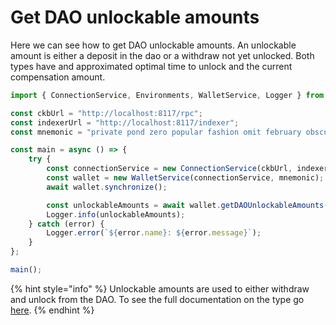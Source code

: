 # Get DAO unlockable amounts

Here we can see how to get DAO unlockable amounts. An unlockable amount is either a deposit in the dao or a withdraw not yet unlocked. Both types have and approximated optimal time to unlock and the current compensation amount.

```typescript
import { ConnectionService, Environments, WalletService, Logger } from "../src";

const ckbUrl = "http://localhost:8117/rpc";
const indexerUrl = "http://localhost:8117/indexer";
const mnemonic = "private pond zero popular fashion omit february obscure pattern city camp pistol";

const main = async () => {
    try {
        const connectionService = new ConnectionService(ckbUrl, indexerUrl, Environments.Testnet);
        const wallet = new WalletService(connectionService, mnemonic);
        await wallet.synchronize();

        const unlockableAmounts = await wallet.getDAOUnlockableAmounts();
        Logger.info(unlockableAmounts);
    } catch (error) {
        Logger.error(`${error.name}: ${error.message}`);
    }
};

main();
```

{% hint style="info" %}
Unlockable amounts are used to either withdraw and unlock from the DAO. To see the full documentation on the type go [here](../walletservice/dao-methods.md).
{% endhint %}
